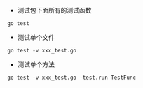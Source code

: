 - 测试包下面所有的测试函数

`go test`

- 测试单个文件

`go test -v xxx_test.go`

- 测试单个方法

`go test -v xxx_test.go -test.run TestFunc`
